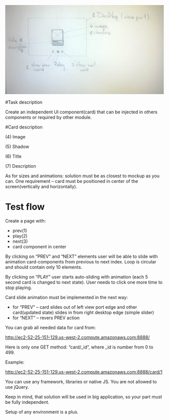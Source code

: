 ![Slider mockup](slider-mockup.jpg?raw=true "Slider mockup")

#Task description

Create an independent UI component(card) that can be injected in others components or required by other module.

 
#Card description

(4) Image

(5) Shadow

(6) Title

(7) Description

As for sizes and animations: solution must be as closest to mockup as you can. One requirement – card must be
positioned in center of the screen(vertically and horizontally).

 
 
# Test flow

Create a page with:

- prev(1)
- play(2)
- next(3)
- card component in center


By clicking on “PREV” and “NEXT” elements user will be able to slide with animation card-components from previous to next
index. Loop is circular and should contain only 10 elements.

By clicking on “PLAY” user starts auto-sliding with animation (each 5 second card is changed to next state). User needs
to click one more time to stop playing.

 
Card slide animation must be implemented in the next way:

- for “PREV” – card slides out of left view port edge and other card(updated state) slides in from right desktop edge (simple slider)
- for “NEXT” – revers PREV action

 
You can grab all needed data for card from:

http://ec2-52-25-151-129.us-west-2.compute.amazonaws.com:8888/

Here is only one GET method: “card/_id”, where _id is number from 0 to 499.

Example: 

http://ec2-52-25-151-129.us-west-2.compute.amazonaws.com:8888/card/1


You can use any framework, libraries or native JS. You are not allowed to use jQuery. 

Keep in mind, that solution will be used in big application, so your part must be fully independent. 

Setup of any environment is a plus.
